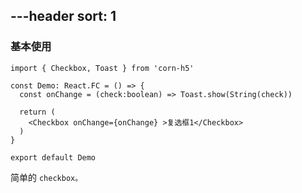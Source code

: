 ---header
sort: 1
---

### 基本使用

```tsx
import { Checkbox, Toast } from 'corn-h5'

const Demo: React.FC = () => {
  const onChange = (check:boolean) => Toast.show(String(check))

  return (
    <Checkbox onChange={onChange} >复选框1</Checkbox>
  )
}

export default Demo
```
简单的 `checkbox。`
